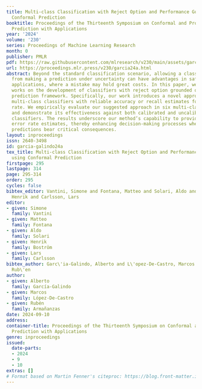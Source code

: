 ```yaml
---
title: Multi-class Classification with Reject Option and Performance Guarantees using
  Conformal Prediction
booktitle: Proceedings of the Thirteenth Symposium on Conformal and Probabilistic
  Prediction with Applications
year: '2024'
volume: '230'
series: Proceedings of Machine Learning Research
month: 0
publisher: PMLR
pdf: https://raw.githubusercontent.com/mlresearch/v230/main/assets/garcia-galindo24a/garcia-galindo24a.pdf
url: https://proceedings.mlr.press/v230/garcia24a.html
abstract: Beyond the standard classification scenario, allowing a classifier to refrain
  from making a prediction under uncertainty can have advantages in safety-critical
  applications, where a mistake may hold great costs. In this paper, we extend previous
  works on the development of classifiers with reject option grounded on the conformal
  prediction framework. Specifically, our work introduces a novel approach for inducing
  multi-class classifiers with reliable accuracy or recall estimates for a given rejection
  rate. We empirically evaluate our suggested approach in six multi-class datasets
  and demonstrate its effectiveness against both calibrated and uncalibrated probabilistic
  classifiers. The results underscore our method’s capability to provide reliable
  error rate estimates, thereby enhancing decision-making processes where erroneous
  predictions bear critical consequences.
layout: inproceedings
issn: 2640-3498
id: garcia-galindo24a
tex_title: Multi-class Classification with Reject Option and Performance Guarantees
  using Conformal Prediction
firstpage: 295
lastpage: 314
page: 295-314
order: 295
cycles: false
bibtex_editor: Vantini, Simone and Fontana, Matteo and Solari, Aldo and Bostr\"{o}m,
  Henrik and Carlsson, Lars
editor:
- given: Simone
  family: Vantini
- given: Matteo
  family: Fontana
- given: Aldo
  family: Solari
- given: Henrik
  family: Boström
- given: Lars
  family: Carlsson
bibtex_author: Garc\'ia-Galindo, Alberto and L\'opez-De-Castro, Marcos and Arma\~nanzas,
  Rub\'en
author:
- given: Alberto
  family: García-Galindo
- given: Marcos
  family: López-De-Castro
- given: Rubén
  family: Armañanzas
date: 2024-09-10
address:
container-title: Proceedings of the Thirteenth Symposium on Conformal and Probabilistic
  Prediction with Applications
genre: inproceedings
issued:
  date-parts:
  - 2024
  - 9
  - 10
extras: []
# Format based on Martin Fenner's citeproc: https://blog.front-matter.io/posts/citeproc-yaml-for-bibliographies/
---
```

